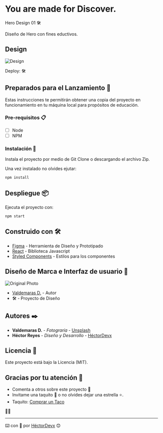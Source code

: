 # You are made for Discover. 
Hero Design 01 🛠️

Diseño de Hero con fines eductivos.

## Design
![Design](https://mir-cdn.behance.net/v1/rendition/project_modules/fs/8e6160100589735.5f1377ff933cb.png)

Deploy: 🛠️

## Preparados para el Lanzamiento 🚀

Estas instrucciones te permitirán obtener una copia del proyecto en funcionamiento en tu máquina local para propósitos de educación.

### Pre-requisitos 📋

- [ ] Node
- [ ] NPM

### Instalación 🔧

Instala el proyecto por medio de Git Clone o descargando el archivo Zip.

Una vez instalado no olvides ejutar:

```
npm install
```

## Despliegue 📦

Ejecuta el proyecto con:

```
npm start
```

## Construido con 🛠️

- [Figma](https://www.figma.com/) - Herramienta de Diseño y Prototipado
- [React](https://es.reactjs.org/) - Biblioteca Javascript
- [Styled Components](https://styled-components.com/) - Estilos para los componentes

## Diseño de Marca e Interfaz de usuario 🎨

![Original Photo](https://images.unsplash.com/photo-1594115766798-04d660266c56?ixlib=rb-1.2.1&ixid=eyJhcHBfaWQiOjEyMDd9&auto=format&fit=crop&w=1050&q=80)

- [Valdemaras D.](https://unsplash.com/photos/MUN4deVf4IA) - Autor
- 🛠️ - Proyecto de Diseño

## Autores ✒️

- **Valdemaras D.** - _Fotograría_ - [Unsplash](https://unsplash.com/@deko_lt)
- **Héctor Reyes** - _Diseño y Desarrollo_ - [HéctorDevx](https://github.com/HectorDevx)

## Licencia 📄

Este proyecto está bajo la Licencia (MIT).

## Gracias por tu atención 🎁

- Comenta a otros sobre este proyecto 📢
- Invitame una taquito 🌮 o no olvides dejar una estrella ⭐.
- Taquito: [Comprar un Taco](https://www.paypal.me/HReyes117)

🐱‍🚀

---

⌨️ con 💚 por [HéctorDevx](https://github.com/HectorDevx) 😊
